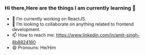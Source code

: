### Hi there,Here are the things I am currently learning 👋



- 🔭 I’m currently working on ReactJS.
- 👯 I’m looking to collaborate on anything related to frontend development.
- 📫 How to reach me: https://www.linkedin.com/in/amit-singh-8b8824160
- 😄 Pronouns: He/Him


